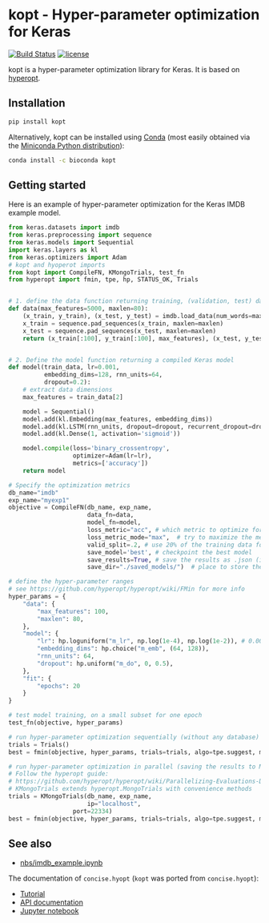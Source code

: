 # kopt - Hyper-parameter optimization for Keras

[![Build Status](https://travis-ci.org/Avsecz/kopt.svg?branch=master)](https://travis-ci.org/avsecz/kopt)
[![license](https://img.shields.io/github/license/mashape/apistatus.svg?maxAge=2592000)](https://github.com/avsecz/kopt/blob/master/LICENSE)

kopt is a hyper-parameter optimization library for Keras. It is based on [hyperopt](https://github.com/hyperopt/hyperopt).

## Installation

```bash
pip install kopt
```

Alternatively, kopt can be installed using [Conda](https://conda.io/docs/) (most easily obtained via the [Miniconda Python distribution](https://conda.io/miniconda.html)):

```bash
conda install -c bioconda kopt
```

## Getting started

Here is an example of hyper-parameter optimization for the Keras IMDB
example model.

```python
from keras.datasets import imdb
from keras.preprocessing import sequence
from keras.models import Sequential
import keras.layers as kl
from keras.optimizers import Adam
# kopt and hyoperot imports
from kopt import CompileFN, KMongoTrials, test_fn
from hyperopt import fmin, tpe, hp, STATUS_OK, Trials


# 1. define the data function returning training, (validation, test) data
def data(max_features=5000, maxlen=80):
    (x_train, y_train), (x_test, y_test) = imdb.load_data(num_words=max_features)
    x_train = sequence.pad_sequences(x_train, maxlen=maxlen)
    x_test = sequence.pad_sequences(x_test, maxlen=maxlen)
    return (x_train[:100], y_train[:100], max_features), (x_test, y_test)


# 2. Define the model function returning a compiled Keras model
def model(train_data, lr=0.001,
          embedding_dims=128, rnn_units=64,
          dropout=0.2):
	# extract data dimensions
    max_features = train_data[2]

    model = Sequential()
    model.add(kl.Embedding(max_features, embedding_dims))
    model.add(kl.LSTM(rnn_units, dropout=dropout, recurrent_dropout=dropout))
    model.add(kl.Dense(1, activation='sigmoid'))

    model.compile(loss='binary_crossentropy',
                  optimizer=Adam(lr=lr),
                  metrics=['accuracy'])
    return model

# Specify the optimization metrics
db_name="imdb"
exp_name="myexp1"
objective = CompileFN(db_name, exp_name,
                      data_fn=data,
                      model_fn=model,
                      loss_metric="acc", # which metric to optimize for
                      loss_metric_mode="max",  # try to maximize the metric
                      valid_split=.2, # use 20% of the training data for the validation set
                      save_model='best', # checkpoint the best model
                      save_results=True, # save the results as .json (in addition to mongoDB)
                      save_dir="./saved_models/")  # place to store the models

# define the hyper-parameter ranges
# see https://github.com/hyperopt/hyperopt/wiki/FMin for more info
hyper_params = {
	"data": {
	    "max_features": 100,
		"maxlen": 80,
	},
	"model": {
     	"lr": hp.loguniform("m_lr", np.log(1e-4), np.log(1e-2)), # 0.0001 - 0.01
	    "embedding_dims": hp.choice("m_emb", (64, 128)),
	    "rnn_units": 64,
		"dropout": hp.uniform("m_do", 0, 0.5),
	},
	"fit": {
	    "epochs": 20
	}
}

# test model training, on a small subset for one epoch
test_fn(objective, hyper_params)

# run hyper-parameter optimization sequentially (without any database)
trials = Trials()
best = fmin(objective, hyper_params, trials=trials, algo=tpe.suggest, max_evals=2)

# run hyper-parameter optimization in parallel (saving the results to MonogoDB)
# Follow the hyperopt guide:
# https://github.com/hyperopt/hyperopt/wiki/Parallelizing-Evaluations-During-Search-via-MongoDB
# KMongoTrials extends hyperopt.MongoTrials with convenience methods
trials = KMongoTrials(db_name, exp_name,
                      ip="localhost",
	              port=22334)
best = fmin(objective, hyper_params, trials=trials, algo=tpe.suggest, max_evals=2)
```

## See also

- [nbs/imdb_example.ipynb](nbs/imdb_example.ipynb)

The documentation of `concise.hyopt` (`kopt` was ported from `concise.hyopt`):

- [Tutorial](https://i12g-gagneurweb.in.tum.de/public/docs/concise/tutorials/hyper-parameter_optimization/)
- [API documentation](https://i12g-gagneurweb.in.tum.de/public/docs/concise/hyopt/)
- [Jupyter notebook](https://github.com/gagneurlab/concise/blob/master/nbs/hyper-parameter_optimization.ipynb)

